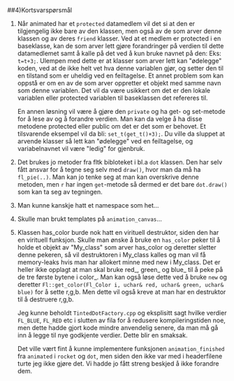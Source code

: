 ##4)Kortsvarspørsmål

1.  Når animated har et `protected` datamedlem vil det si at den er tilgjengelig ikke bare av den klassen, men også av de som arver denne klassen og av deres `friend` klasser. Ved at et medlem er protected i en baseklasse, kan de som arver lett gjøre forandringer på verdien til dette datamedlemet samt å kalle på det ved å kun bruke navnet på den: Eks: `t=t+3;`. Ulempen med dette er at klasser som arver lett kan "ødelegge" koden, ved at de ikke helt vet hva denne variablen gjør, og setter den til en tilstand som er uheldig ved en feiltagelse. Et annet problem som kan oppstå er om en av de som arver oppretter et objekt med samme navn som denne variablen. Det vil da være usikkert om det er den lokale variablen eller protected variablen til baseklassen det refereres til.
    
    En annen løsning vil være å gjøre den `private` og ha get- og set-metode for å lese av og å forandre verdien. Man kan da velge å ha disse metodene protected eller public om det er det som er behovet. Et tilsvarende eksempel vil da bli: `set_t(get_t()+3);`. Du ville da sluppet at arvende klasser så lett kan "ødelegge" ved en feiltagelse, og variabelnavnet vil være "ledig" for gjenbruk.
2.  Det brukes jo metoder fra fltk bibloteket i bl.a `dot` klassen. Den har selv fått ansvar for å tegne seg selv med `draw()`, hvor man da må ha `fl_pie(..)`. Man kan jo tenke seg at man kan overskrive denne metoden, men `r` har ingen `get`-metode så dermed er det bare `dot.draw()` som kan ta seg av tegningen.
3.  Man kunne kanskje hatt et namespace som het...
4.  Skulle man brukt templates på `animation_canvas`...
5.  Klassen has_color burde nok hatt en virituell destruktor, siden den har en virituell funksjon. Skulle man ønske å bruke en `has_color` peker til å holde et objekt av "My_class" som arver has_color og deretter sletter denne pekeren, så vil destruktoren i My_class kalles og man vil få memory-leaks hvis man har allokert minne med new i My_class. Det er heller ikke opplagt at man skal bruke red_, green_ og blue_ til å peke på de tre første bytene i color_. Man kan også løse dette ved å bruke `new` og deretter `Fl::get_color(Fl_Color i, uchar& red, uchar& green, uchar& blue)` for å sette r,g,b. Men dette vil også kreve at man har en destruktor til å destruere r,g,b.

    Jeg kunne beholdt `TintedDotFactory.cpp` og eksplisitt sagt hvilke verdier `FL_BLUE`, `FL_RED` etc i slutten av fila for å redusere kompileringstiden noe, men dette hadde gjort kode mindre anvendelig senere, da man må gå inn å legge til nye godkjente verdier. Dette blir en smaksak.
    
    Det ville vært fint å kunne implementere funksjonen `animation_finished` fra `animated` i `rocket` og `dot`, men siden den ikke var med i headerfilene turte jeg ikke gjøre det. Vi hadde jo fått streng beskjed å ikke forandre dem.
